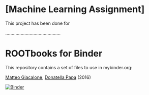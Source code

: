 # [Machine Learning Assignment]
This project has been done for 

...........................................

# ROOTbooks for Binder
This repository contains a set of files to use in mybinder.org:



[Matteo Giacalone](https://github.com/etejedor), [Donatella Papa](https://github.com/dpiparo) (2016)

[![Binder](http://mybinder.org/badge.svg)](http://mybinder.org/repo/cernphsft/rootbinder)

